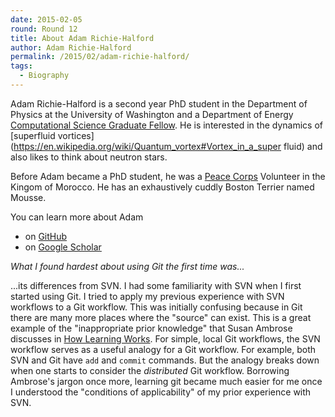 ```yaml
---
date: 2015-02-05
round: Round 12
title: About Adam Richie-Halford
author: Adam Richie-Halford
permalink: /2015/02/adam-richie-halford/
tags:
  - Biography
---
```

Adam Richie-Halford is a second year PhD student in the Department of
Physics at the University of Washington and a Department of Energy
[Computational Science Graduate Fellow](http://www.krellinst.org/csgf/).
He is interested in the dynamics of [superfluid
vortices](https://en.wikipedia.org/wiki/Quantum_vortex#Vortex_in_a_super
fluid) and also likes to think about neutron stars.

Before Adam became a PhD student, he was a [Peace
Corps](http://www.peacecorps.gov/) Volunteer in the Kingom of Morocco.
He has an exhaustively cuddly Boston Terrier named Mousse.

You can learn more about Adam

 - on [GitHub](https://github.com/richford)
 - on [Google Scholar](https://scholar.google.com/citations?hl=en&user=Jy76il8AAAAJ)

*What I found hardest about using Git the first time was...*

...its differences from SVN. I had some familiarity with SVN when I
first started using Git. I tried to apply my previous experience with
SVN workflows to a Git workflow. This was initially confusing because
in Git there are many more places where the "source" can exist. This
is a great example of the "inappropriate prior knowledge" that Susan
Ambrose discusses in [How Learning Works](http://amzn.com/0470484101).
For simple, local Git workflows, the SVN workflow serves as a useful
analogy for a Git workflow. For example, both SVN and Git have `add`
and `commit` commands. But the analogy breaks down when one starts to
consider the *distributed* Git workflow. Borrowing Ambrose's jargon
once more, learning git became much easier for me once I understood the
"conditions of applicability" of my prior experience with SVN.
